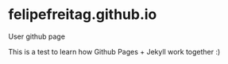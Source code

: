 # felipefreitag.github.io
User github page

This is a test to learn how Github Pages + Jekyll work together :)
